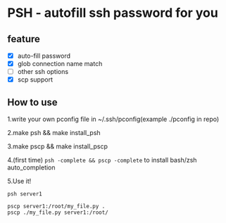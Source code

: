 # PSH - autofill ssh password for you

## feature
 - [x] auto-fill password
 - [x] glob connection name match
 - [ ] other ssh options
 - [x] scp support

## How to use

1.write your own pconfig file in ~/.ssh/pconfig(example ./pconfig in repo)

2.make psh && make install_psh

3.make pscp && make install_pscp

4.(first time) `psh -complete && pscp -complete` to install bash/zsh auto_completion

5.Use it!
```
psh server1

pscp server1:/root/my_file.py .
pscp ./my_file.py server1:/root/
```
